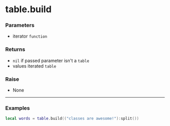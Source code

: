 # table.build

### Parameters

- iterator `function`

### Returns

- `nil` if passed parameter isn't a `table`
- values iterated `table`

### Raise

- None

---

### Examples

```lua
local words = table.build(("classes are awesome!"):split())
```
